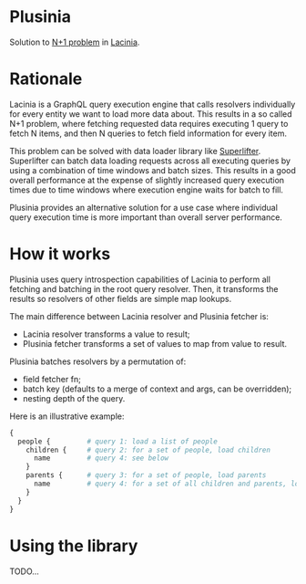 # Plusinia

Solution to [N+1 problem](https://secure.phabricator.com/book/phabcontrib/article/n_plus_one/)
in [Lacinia](https://github.com/walmartlabs/lacinia).

# Rationale

Lacinia is a GraphQL query execution engine that calls resolvers individually for every 
entity we want to load more data about. This results in a so called N+1 problem, where 
fetching requested data requires executing 1 query to fetch N items, and then N queries
to fetch field information for every item. 

This problem can be solved with data loader library like 
[Superlifter](https://github.com/oliyh/superlifter). Superlifter can batch data loading 
requests across all executing queries by using a combination of time windows and batch sizes.
This results in a good overall performance at the expense of slightly increased query 
execution times due to time windows where execution engine waits for batch to fill.

Plusinia provides an alternative solution for a use case where individual query execution 
time is more important than overall server performance.

# How it works

Plusinia uses query introspection capabilities of Lacinia to perform all fetching 
and batching in the root query resolver. Then, it transforms the results so resolvers of 
other fields are simple map lookups. 

The main difference between Lacinia resolver and Plusinia fetcher is:
- Lacinia resolver transforms a value to result;
- Plusinia fetcher transforms a set of values to map from value to result.

Plusinia batches resolvers by a permutation of:
- field fetcher fn;
- batch key (defaults to a merge of context and args, can be overridden);
- nesting depth of the query.

Here is an illustrative example:
```graphql
{ 
  people {         # query 1: load a list of people  
    children {     # query 2: for a set of people, load children
      name         # query 4: see below
    }
    parents {      # query 3: for a set of people, load parents
      name         # query 4: for a set of all children and parents, load names
    }
  }
}
```

# Using the library

TODO...